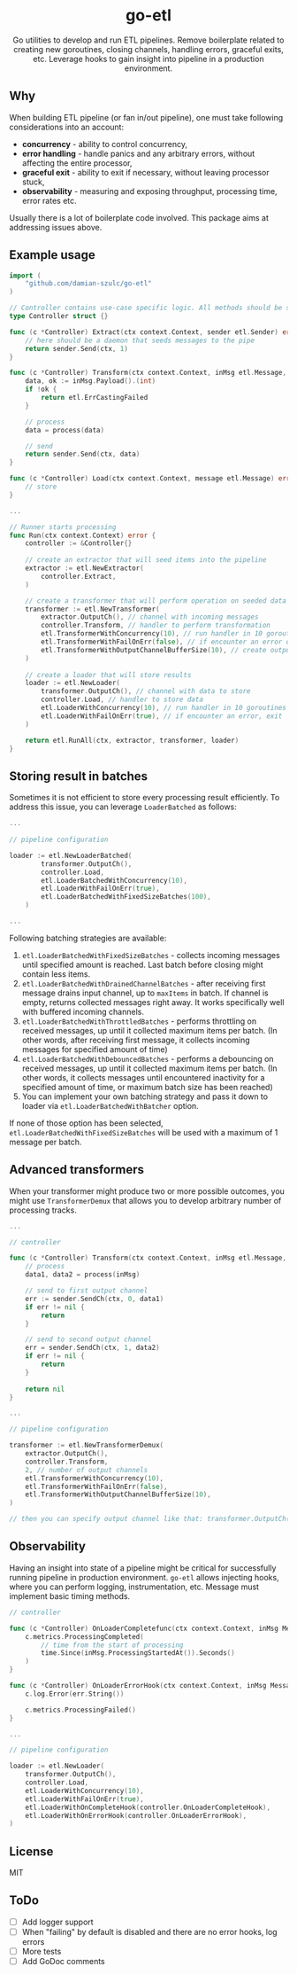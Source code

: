 <h1 align="center">
  go-etl
</h1>

<p align="center">
  Go utilities to develop and run ETL pipelines. Remove boilerplate related to creating new goroutines, closing channels, handling errors, graceful exits, etc. Leverage hooks to gain insight into pipeline in a production environment.  
</p>

## Why

When building ETL pipeline (or fan in/out pipeline), one must take following considerations into an account:

* **concurrency** - ability to control concurrency,
* **error handling** - handle panics and any arbitrary errors, without affecting the entire processor,
* **graceful exit** - ability to exit if necessary, without leaving processor stuck,
* **observability** - measuring and exposing throughput, processing time, error rates etc.

Usually there is a lot of boilerplate code involved. This package aims at addressing issues above.

## Example usage

```go
import (
    "github.com/damian-szulc/go-etl"
)

// Controller contains use-case specific logic. All methods should be safe to run concurrently
type Controller struct {}

func (c *Controller) Extract(ctx context.Context, sender etl.Sender) error {
    // here should be a daemon that seeds messages to the pipe
    return sender.Send(ctx, 1)
}

func (c *Controller) Transform(ctx context.Context, inMsg etl.Message, sender etl.Sender) error {
    data, ok := inMsg.Payload().(int)
    if !ok {
        return etl.ErrCastingFailed
    }

    // process
    data = process(data)

    // send
    return sender.Send(ctx, data)
}

func (c *Controller) Load(ctx context.Context, message etl.Message) error {
    // store
}

...

// Runner starts processing
func Run(ctx context.Context) error {
    controller := &Controller{}
    
    // create an extractor that will seed items into the pipeline
    extractor := etl.NewExtractor(
        controller.Extract,
    )

    // create a transformer that will perform operation on seeded data
    transformer := etl.NewTransformer(
        extractor.OutputCh(), // channel with incoming messages 
        controller.Transform, // handler to perform transformation
        etl.TransformerWithConcurrency(10), // run handler in 10 goroutines
        etl.TransformerWithFailOnErr(false), // if encounter an error during processing, ignore it. By default it exits processing
        etl.TransformerWithOutputChannelBufferSize(10), // create output channel with buffer size of 10
    )
    
    // create a loader that will store results 
    loader := etl.NewLoader(
        transformer.OutputCh(), // channel with data to store
        controller.Load, // handler to store data
        etl.LoaderWithConcurrency(10), // run handler in 10 goroutines
        etl.LoaderWithFailOnErr(true), // if encounter an error, exit
    )

    return etl.RunAll(ctx, extractor, transformer, loader)
}
```

## Storing result in batches

Sometimes it is not efficient to store every processing result efficiently. To address this issue, you can leverage `LoaderBatched` as follows:

```go
...
   
// pipeline configuration

loader := etl.NewLoaderBatched(
        transformer.OutputCh(),
        controller.Load,
        etl.LoaderBatchedWithConcurrency(10),
        etl.LoaderWithFailOnErr(true),
        etl.LoaderBatchedWithFixedSizeBatches(100),
    )

...
```

Following batching strategies are available:

1. `etl.LoaderBatchedWithFixedSizeBatches` - collects incoming messages until specified amount is reached. Last batch before closing might contain less items. 
2. `etl.LoaderBatchedWithDrainedChannelBatches` - after receiving first message drains input channel, up to `maxItems` in batch. If channel is empty, returns collected messages right away. It works specifically well with buffered incoming channels.
3. `etl.LoaderBatchedWithThrottledBatches` - performs throttling on received messages, up until it collected maximum items per batch. (In other words, after receiving first message, it collects incoming messages for specified amount of time) 
4. `etl.LoaderBatchedWithDebouncedBatches` - performs a debouncing on received messages, up until it collected maximum items per batch. (In other words, it collects messages until encountered inactivity for a specified amount of time, or maximum batch size has been reached) 
5. You can implement your own batching strategy and pass it down to loader via `etl.LoaderBatchedWithBatcher` option.

If none of those option has been selected, `etl.LoaderBatchedWithFixedSizeBatches` will be used with a maximum of 1 message per batch. 

## Advanced transformers

When your transformer might produce two or more possible outcomes, you might use `TransformerDemux` that allows you to develop arbitrary number of processing tracks.

```go
...   

// controller

func (c *Controller) Transform(ctx context.Context, inMsg etl.Message, sender etl.Sender) error {
    // process
    data1, data2 = process(inMsg)

    // send to first output channel
    err := sender.SendCh(ctx, 0, data1)
    if err != nil {
        return
    }

    // send to second output channel
    err = sender.SendCh(ctx, 1, data2)
    if err != nil {
        return
    }
    
    return nil
}

...

// pipeline configuration

transformer := etl.NewTransformerDemux(
    extractor.OutputCh(),
    controller.Transform,
    2, // number of output channels
    etl.TransformerWithConcurrency(10),
    etl.TransformerWithFailOnErr(false),
    etl.TransformerWithOutputChannelBufferSize(10),
)

// then you can specify output channel like that: transformer.OutputCh(0), transformer.OutputCh(1) 
``` 

## Observability

Having an insight into state of a pipeline might be critical for successfully running pipeline in production environment. `go-etl` allows injecting hooks, where you can perform logging, instrumentation, etc. Message must implement basic timing methods.

```go
// controller

func (c *Controller) OnLoaderCompletefunc(ctx context.Context, inMsg Message) {
    c.metrics.ProcessingCompleted(
        // time from the start of processing
        time.Since(inMsg.ProcessingStartedAt()).Seconds()
    )
}

func (c *Controller) OnLoaderErrorHook(ctx context.Context, inMsg Message, err error) {
    c.log.Error(err.String())

    c.metrics.ProcessingFailed()
}

...

// pipeline configuration

loader := etl.NewLoader(
    transformer.OutputCh(),
    controller.Load,
    etl.LoaderWithConcurrency(10),
    etl.LoaderWithFailOnErr(true),
    etl.LoaderWithOnCompleteHook(controller.OnLoaderCompleteHook),
    etl.LoaderWithOnErrorHook(controller.OnLoaderErrorHook),
)
```

## License

MIT 

## ToDo

- [ ] Add logger support
- [ ] When "failing" by default is disabled and there are no error hooks, log errors
- [ ] More tests
- [ ] Add GoDoc comments
